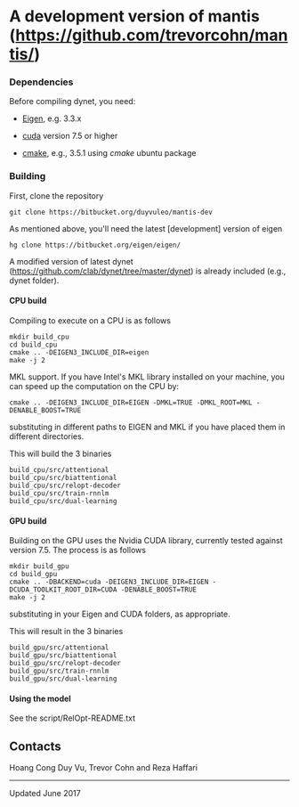 # A development version of mantis (https://github.com/trevorcohn/mantis/)

### Dependencies

Before compiling dynet, you need:

 * [Eigen](https://bitbucket.org/eigen/eigen), e.g. 3.3.x

 * [cuda](https://developer.nvidia.com/cuda-toolkit) version 7.5 or higher

 * [cmake](https://cmake.org/), e.g., 3.5.1 using *cmake* ubuntu package

### Building

First, clone the repository

    git clone https://bitbucket.org/duyvuleo/mantis-dev

As mentioned above, you'll need the latest [development] version of eigen

    hg clone https://bitbucket.org/eigen/eigen/

A modified version of latest dynet (https://github.com/clab/dynet/tree/master/dynet) is already included (e.g., dynet folder).

#### CPU build

Compiling to execute on a CPU is as follows

    mkdir build_cpu
    cd build_cpu
    cmake .. -DEIGEN3_INCLUDE_DIR=eigen
    make -j 2 

MKL support. If you have Intel's MKL library installed on your machine, you can speed up the computation on the CPU by:

    cmake .. -DEIGEN3_INCLUDE_DIR=EIGEN -DMKL=TRUE -DMKL_ROOT=MKL -DENABLE_BOOST=TRUE

substituting in different paths to EIGEN and MKL if you have placed them in different directories. 

This will build the 3 binaries
    
    build_cpu/src/attentional
    build_cpu/src/biattentional
    build_cpu/src/relopt-decoder
    build_cpu/src/train-rnnlm
    build_cpu/src/dual-learning

#### GPU build

Building on the GPU uses the Nvidia CUDA library, currently tested against version 7.5.
The process is as follows

    mkdir build_gpu
    cd build_gpu
    cmake .. -DBACKEND=cuda -DEIGEN3_INCLUDE_DIR=EIGEN -DCUDA_TOOLKIT_ROOT_DIR=CUDA -DENABLE_BOOST=TRUE
    make -j 2

substituting in your Eigen and CUDA folders, as appropriate.

This will result in the 3 binaries

    build_gpu/src/attentional
    build_gpu/src/biattentional
    build_gpu/src/relopt-decoder
    build_gpu/src/train-rnnlm
    build_gpu/src/dual-learning

#### Using the model

See the script/RelOpt-README.txt

## Contacts

Hoang Cong Duy Vu, Trevor Cohn and Reza Haffari 

---
Updated June 2017
